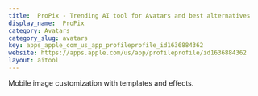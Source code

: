 ```yaml
---
title:  ProPix - Trending AI tool for Avatars and best alternatives
display_name:  ProPix
category: Avatars
category_slug: avatars
key: apps_apple_com_us_app_profileprofile_id1636884362
website: https://apps.apple.com/us/app/profileprofile/id1636884362
layout: aitool
---
```


Mobile image customization with templates and effects.
